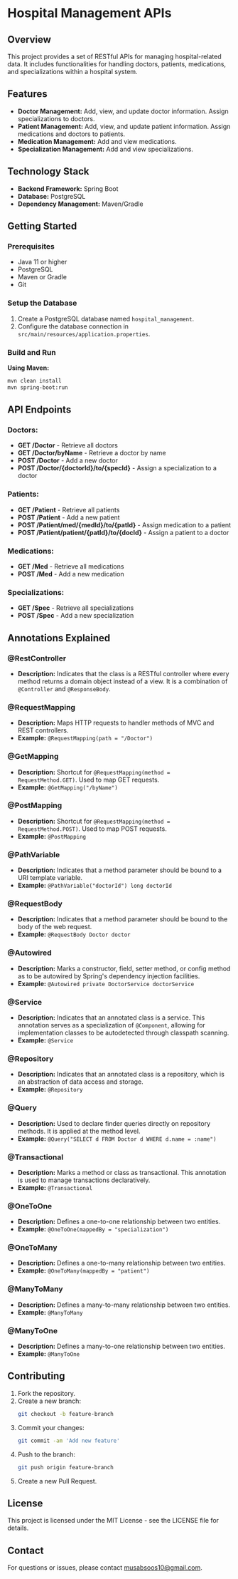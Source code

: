 # Hospital Management APIs

## Overview

This project provides a set of RESTful APIs for managing hospital-related data. It includes functionalities for handling doctors, patients, medications, and specializations within a hospital system.

## Features

- **Doctor Management:** Add, view, and update doctor information. Assign specializations to doctors.
- **Patient Management:** Add, view, and update patient information. Assign medications and doctors to patients.
- **Medication Management:** Add and view medications.
- **Specialization Management:** Add and view specializations.

## Technology Stack

- **Backend Framework:** Spring Boot
- **Database:** PostgreSQL
- **Dependency Management:** Maven/Gradle

## Getting Started

### Prerequisites

- Java 11 or higher
- PostgreSQL
- Maven or Gradle
- Git

### Setup the Database

1. Create a PostgreSQL database named `hospital_management`.
2. Configure the database connection in `src/main/resources/application.properties`.

### Build and Run

**Using Maven:**

```bash
mvn clean install
mvn spring-boot:run
```
## API Endpoints

### Doctors:

- **GET /Doctor** - Retrieve all doctors
- **GET /Doctor/byName** - Retrieve a doctor by name
- **POST /Doctor** - Add a new doctor
- **POST /Doctor/{doctorId}/to/{specId}** - Assign a specialization to a doctor

### Patients:

- **GET /Patient** - Retrieve all patients
- **POST /Patient** - Add a new patient
- **POST /Patient/med/{medId}/to/{patId}** - Assign medication to a patient
- **POST /Patient/patient/{patId}/to/{docId}** - Assign a patient to a doctor

### Medications:

- **GET /Med** - Retrieve all medications
- **POST /Med** - Add a new medication

### Specializations:

- **GET /Spec** - Retrieve all specializations
- **POST /Spec** - Add a new specialization

## Annotations Explained

### @RestController
- **Description:** Indicates that the class is a RESTful controller where every method returns a domain object instead of a view. It is a combination of `@Controller` and `@ResponseBody`.

### @RequestMapping
- **Description:** Maps HTTP requests to handler methods of MVC and REST controllers.
- **Example:** `@RequestMapping(path = "/Doctor")`

### @GetMapping
- **Description:** Shortcut for `@RequestMapping(method = RequestMethod.GET)`. Used to map GET requests.
- **Example:** `@GetMapping("/byName")`

### @PostMapping
- **Description:** Shortcut for `@RequestMapping(method = RequestMethod.POST)`. Used to map POST requests.
- **Example:** `@PostMapping`

### @PathVariable
- **Description:** Indicates that a method parameter should be bound to a URI template variable.
- **Example:** `@PathVariable("doctorId") long doctorId`

### @RequestBody
- **Description:** Indicates that a method parameter should be bound to the body of the web request.
- **Example:** `@RequestBody Doctor doctor`

### @Autowired
- **Description:** Marks a constructor, field, setter method, or config method as to be autowired by Spring's dependency injection facilities.
- **Example:** `@Autowired private DoctorService doctorService`

### @Service
- **Description:** Indicates that an annotated class is a service. This annotation serves as a specialization of `@Component`, allowing for implementation classes to be autodetected through classpath scanning.
- **Example:** `@Service`

### @Repository
- **Description:** Indicates that an annotated class is a repository, which is an abstraction of data access and storage.
- **Example:** `@Repository`

### @Query
- **Description:** Used to declare finder queries directly on repository methods. It is applied at the method level.
- **Example:** `@Query("SELECT d FROM Doctor d WHERE d.name = :name")`

### @Transactional
- **Description:** Marks a method or class as transactional. This annotation is used to manage transactions declaratively.
- **Example:** `@Transactional`

### @OneToOne
- **Description:** Defines a one-to-one relationship between two entities.
- **Example:** `@OneToOne(mappedBy = "specialization")`

### @OneToMany
- **Description:** Defines a one-to-many relationship between two entities.
- **Example:** `@OneToMany(mappedBy = "patient")`

### @ManyToMany
- **Description:** Defines a many-to-many relationship between two entities.
- **Example:** `@ManyToMany`

### @ManyToOne
- **Description:** Defines a many-to-one relationship between two entities.
- **Example:** `@ManyToOne`


## Contributing

1. Fork the repository.
2. Create a new branch:
   ```bash
   git checkout -b feature-branch
   ```
3. Commit your changes:
   ```bash
   git commit -am 'Add new feature'
   ```
4. Push to the branch:
   ```bash
   git push origin feature-branch
   ```
5. Create a new Pull Request.

## License

This project is licensed under the MIT License - see the LICENSE file for details.

## Contact

For questions or issues, please contact [musabsoos10@gmail.com](musabsoos10@gmail.com).

